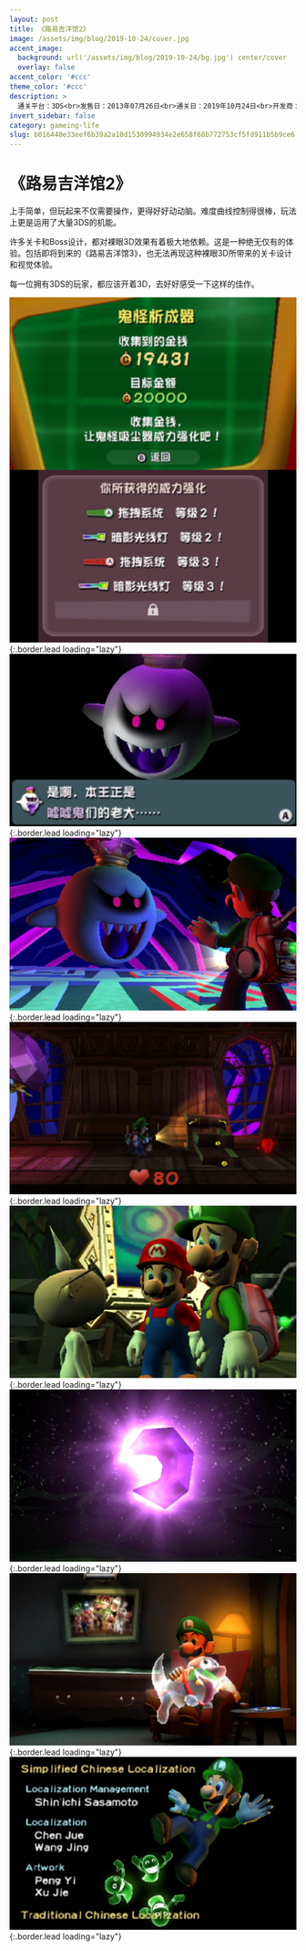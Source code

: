 ```yaml
---
layout: post
title: 《路易吉洋馆2》
image: /assets/img/blog/2019-10-24/cover.jpg
accent_image: 
  background: url('/assets/img/blog/2019-10-24/bg.jpg') center/cover
  overlay: false
accent_color: '#ccc'
theme_color: '#ccc'
description: >
  通关平台：3DS<br>发售日：2013年07月26日<br>通关日：2019年10月24日<br>开发商：Next Level Games, Nintendo<br>发行商：Nintendo
invert_sidebar: false
category: gameing-life
slug: b016440e33eef6b39a2a10d1530994934e2e658f68b772753cf5fd911b5b9ce6
---
```


# 《路易吉洋馆2》

上手简单，但玩起来不仅需要操作，更得好好动动脑。难度曲线控制得很棒，玩法上更是运用了大量3DS的机能。

许多关卡和Boss设计，都对裸眼3D效果有着极大地依赖。这是一种绝无仅有的体验。包括即将到来的《路易吉洋馆3》，也无法再现这种裸眼3D所带来的关卡设计和视觉体验。

每一位拥有3DS的玩家，都应该开着3D，去好好感受一下这样的佳作。

![](/assets/img/blog/2019-10-24/1.jpg){:.border.lead loading="lazy"}
![](/assets/img/blog/2019-10-24/2.jpg){:.border.lead loading="lazy"}
![](/assets/img/blog/2019-10-24/3.jpg){:.border.lead loading="lazy"}
![](/assets/img/blog/2019-10-24/4.jpg){:.border.lead loading="lazy"}
![](/assets/img/blog/2019-10-24/5.jpg){:.border.lead loading="lazy"}
![](/assets/img/blog/2019-10-24/6.jpg){:.border.lead loading="lazy"}
![](/assets/img/blog/2019-10-24/7.jpg){:.border.lead loading="lazy"}
![](/assets/img/blog/2019-10-24/8.jpg){:.border.lead loading="lazy"}


